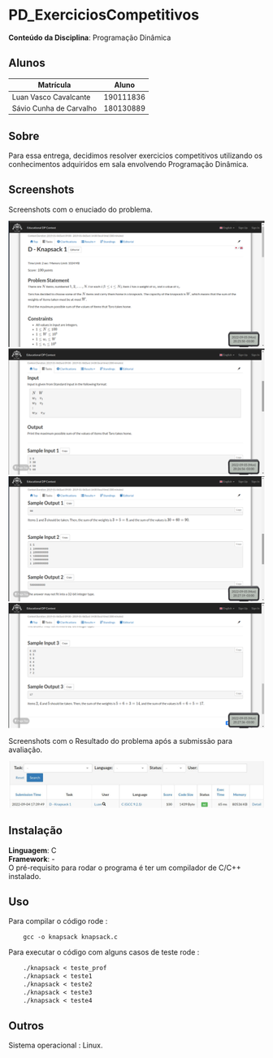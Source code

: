 
# PD_ExerciciosCompetitivos


**Conteúdo da Disciplina**: Programação Dinâmica <br>



## Alunos
|Matrícula | Aluno |
| -- | -- |
Luan Vasco Cavalcante | 190111836
Sávio Cunha de Carvalho | 180130889

## Sobre 
Para essa entrega, decidimos resolver exercicios competitivos utilizando os conhecimentos adquiridos em sala envolvendo Programação Dinâmica. 




## Screenshots
Screenshots com o enuciado do problema.

![](/Imagem/img1.png)
![](/Imagem/img2.png)
![](/Imagem/img3.png)
![](/Imagem/img4.png)
  
       
   

Screenshots com o Resultado do problema após a submissão para avaliação.


![](/Imagem/Resultado.jpg)
  

## Instalação 
**Linguagem**: C<br>
**Framework**: -<br>
O pré-requisito para rodar o programa é ter um compilador de C/C++ instalado.

## Uso 
Para compilar o código rode :
        
        gcc -o knapsack knapsack.c 

Para executar o código com alguns casos de teste rode : 
        
        ./knapsack < teste_prof
        ./knapsack < teste1
        ./knapsack < teste2
        ./knapsack < teste3
        ./knapsack < teste4
        
## Outros
Sistema operacional : Linux.



